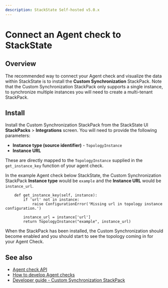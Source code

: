 ```yaml
---
description: StackState Self-hosted v5.0.x 
---
```


# Connect an Agent check to StackState

## Overview

The recommended way to connect your Agent check and visualize the data within StackState is to install the **Custom Synchronization** StackPack. Note that the Custom Synchronization StackPack only supports a single instance, to synchronize multiple instances you will need to create a multi-tenant StackPack.

## Install

Install the Custom Synchronization StackPack from the StackState UI **StackPacks** &gt; **Integrations** screen. You will need to provide the following parameters:

* **Instance type \(source identifier\)** - `TopologyInstance`
* **Instance URL**

These are directly mapped to the `TopologyInstance` supplied in the `get_instance_key` function of your agent check.

In the example Agent check below StackState, the Custom Synchronization StackPack **Instance type** would be `example` and the **Instance URL** would be `instance_url`.

```text
    def get_instance_key(self, instance):
        if 'url' not in instance:
            raise ConfigurationError('Missing url in topology instance configuration.')

        instance_url = instance['url']
        return TopologyInstance("example", instance_url)
```

When the StackPack has been installed, the Custom Synchronization should become enabled and you should start to see the topology coming in for your Agent Check.

## See also

* [Agent check API](agent-check-api.md)
* [How to develop Agent checks](how_to_develop_agent_checks.md)
* [Developer guide - Custom Synchronization StackPack](../custom_synchronization_stackpack/)

